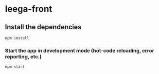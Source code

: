 # leega-front

## Install the dependencies
```bash
npm install
```

### Start the app in development mode (hot-code reloading, error reporting, etc.)
```bash
npm start
```
